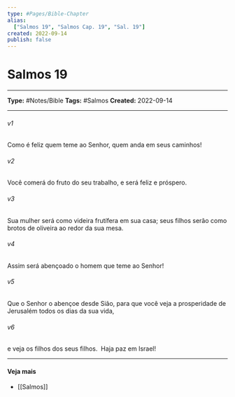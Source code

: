 ```yaml
---
type: #Pages/Bible-Chapter
alias:
  ["Salmos 19", "Salmos Cap. 19", "Sal. 19"]
created: 2022-09-14
publish: false
---
```


# Salmos 19

---

**Type:** #Notes/Bible
**Tags:** #Salmos
**Created:** 2022-09-14

---

###### v1
Como é feliz quem teme ao Senhor, quem anda em seus caminhos!
###### v2
Você comerá do fruto do seu trabalho, e será feliz e próspero.
###### v3
Sua mulher será como videira frutífera em sua casa; seus filhos serão como brotos de oliveira ao redor da sua mesa.
###### v4
Assim será abençoado o homem que teme ao Senhor!
###### v5
Que o Senhor o abençoe desde Sião, para que você veja a prosperidade de Jerusalém todos os dias da sua vida,
###### v6
e veja os filhos dos seus filhos.  Haja paz em Israel!


---

#### Veja mais

- [[Salmos]]
